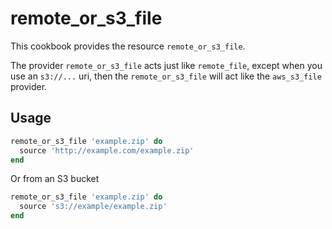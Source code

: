 # remote_or_s3_file

This cookbook provides the resource `remote_or_s3_file`.

The provider `remote_or_s3_file` acts just like `remote_file`, except when you
use an `s3://...` uri, then the `remote_or_s3_file` will act like the
`aws_s3_file` provider.

## Usage

```ruby
remote_or_s3_file 'example.zip' do
  source 'http://example.com/example.zip'
end
```

Or from an S3 bucket

```ruby
remote_or_s3_file 'example.zip' do
  source 's3://example/example.zip'
end
```
